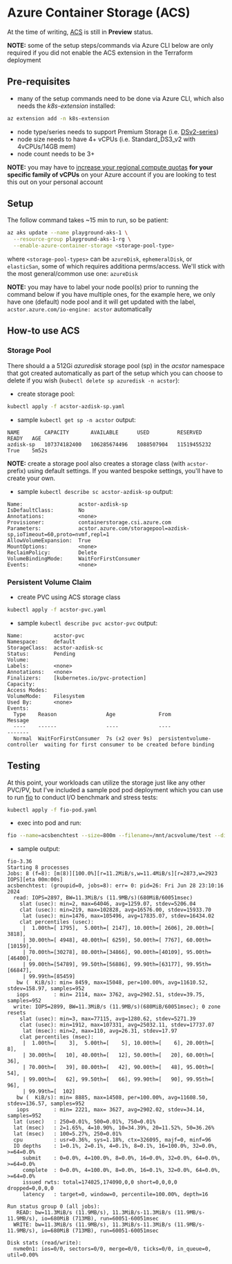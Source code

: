 # Azure Container Storage (ACS)

At the time of writing, [ACS](https://azure.microsoft.com/en-us/products/container-storage) is still in **Preview** status.

**NOTE:** some of the setup steps/commands via Azure CLI below are only required if you did not enable the ACS extension in the Terraform deployment

## Pre-requisites
- many of the setup commands need to be done via Azure CLI, which also needs the *k8s-extension* installed:
```sh
az extension add -n k8s-extension
```

- node type/series needs to support Premium Storage (i.e. [DSv2-series](https://learn.microsoft.com/en-us/azure/virtual-machines/dv2-dsv2-series#dsv2-series))
- node size needs to have 4+ vCPUs (i.e. Standard_DS3_v2 with 4vCPUs/14GB mem)
- node count needs to be 3+

**NOTE:** you may have to [increase your regional compute quotas](https://learn.microsoft.com/en-us/azure/quotas/regional-quota-requests) **for your specific family of vCPUs** on your Azure account if you are looking to test this out on your personal account


## Setup
The follow command takes ~15 min to run, so be patient:
```sh
az aks update --name playground-aks-1 \
  --resource-group playground-aks-1-rg \
  --enable-azure-container-storage <storage-pool-type>
```
where `<storage-pool-types>` can be `azureDisk`, `ephemeralDisk`, or `elasticSan`, some of which requires additiona perms/access.  We'll stick with the most general/common use one: `azureDisk`

**NOTE:** you may have to label your node pool(s) prior to running the command below if you have multiple ones, for the example here, we only have one (default) node pool and it will get updated with the label, `acstor.azure.com/io-engine: acstor` automatically


## How-to use ACS
### Storage Pool
There should a a 512Gi *azuredisk* storage pool (sp) in the *acstor* namespace that got created automatically as part of the setup which you can choose to delete if you wish (`kubectl delete sp azuredisk -n acstor`):

- create storage pool:
```sh
kubectl apply -f acstor-azdisk-sp.yaml
```

- sample `kubectl get sp -n acstor` output:
```
NAME        CAPACITY       AVAILABLE      USED         RESERVED      READY   AGE
azdisk-sp   107374182400   106285674496   1088507904   11519455232   True    5m52s
```

**NOTE:** create a storage pool also creates a storage class (with `acstor-` prefix) using default settings.  If you wanted bespoke settings, you'll have to create your own.

- sample `kubectl describe sc acstor-azdisk-sp` output:
```
Name:                  acstor-azdisk-sp
IsDefaultClass:        No
Annotations:           <none>
Provisioner:           containerstorage.csi.azure.com
Parameters:            acstor.azure.com/storagepool=azdisk-sp,ioTimeout=60,proto=nvmf,repl=1
AllowVolumeExpansion:  True
MountOptions:          <none>
ReclaimPolicy:         Delete
VolumeBindingMode:     WaitForFirstConsumer
Events:                <none>
```

### Persistent Volume Claim
- create PVC using ACS storage class
```sh
kubectl apply -f acstor-pvc.yaml
```

- sample `kubectl describe pvc acstor-pvc` output:
```
Name:          acstor-pvc
Namespace:     default
StorageClass:  acstor-azdisk-sc
Status:        Pending
Volume:
Labels:        <none>
Annotations:   <none>
Finalizers:    [kubernetes.io/pvc-protection]
Capacity:
Access Modes:
VolumeMode:    Filesystem
Used By:       <none>
Events:
  Type    Reason                Age              From                         Message
  ----    ------                ----             ----                         -------
  Normal  WaitForFirstConsumer  7s (x2 over 9s)  persistentvolume-controller  waiting for first consumer to be created before binding
```


## Testing
At this point, your workloads can utilize the storage just like any other PVC/PV, but I've included a sample pod pod deployment which you can use to run [fio](https://github.com/axboe/fio) to conduct I/O benchmark and stress tests:
```sh
kubectl apply -f fio-pod.yaml
```

- exec into pod and run:
```sh
fio --name=acsbenchtest --size=800m --filename=/mnt/acsvolume/test --direct=1 --rw=randrw --ioengine=libaio --bs=4k --iodepth=16 --numjobs=8 --time_based --group_reporting --runtime=60
```

- sample output:
```
fio-3.36
Starting 8 processes
Jobs: 8 (f=8): [m(8)][100.0%][r=11.2MiB/s,w=11.4MiB/s][r=2873,w=2923 IOPS][eta 00m:00s]
acsbenchtest: (groupid=0, jobs=8): err= 0: pid=26: Fri Jun 28 23:10:16 2024
  read: IOPS=2897, BW=11.3MiB/s (11.9MB/s)(680MiB/60051msec)
    slat (usec): min=2, max=64046, avg=1259.07, stdev=5206.04
    clat (usec): min=219, max=102828, avg=16576.00, stdev=15933.70
     lat (usec): min=1476, max=105496, avg=17835.07, stdev=16434.02
    clat percentiles (usec):
     |  1.00th=[ 1795],  5.00th=[ 2147], 10.00th=[ 2606], 20.00th=[ 3818],
     | 30.00th=[ 4948], 40.00th=[ 6259], 50.00th=[ 7767], 60.00th=[10159],
     | 70.00th=[30278], 80.00th=[34866], 90.00th=[40109], 95.00th=[46400],
     | 99.00th=[54789], 99.50th=[56886], 99.90th=[63177], 99.95th=[66847],
     | 99.99th=[85459]
   bw (  KiB/s): min= 8459, max=15048, per=100.00%, avg=11610.52, stdev=158.97, samples=952
   iops        : min= 2114, max= 3762, avg=2902.51, stdev=39.75, samples=952
  write: IOPS=2899, BW=11.3MiB/s (11.9MB/s)(680MiB/60051msec); 0 zone resets
    slat (usec): min=3, max=77115, avg=1280.62, stdev=5271.39
    clat (usec): min=1912, max=107331, avg=25032.11, stdev=17737.07
     lat (msec): min=2, max=110, avg=26.31, stdev=17.97
    clat percentiles (msec):
     |  1.00th=[    3],  5.00th=[    5], 10.00th=[    6], 20.00th=[    8],
     | 30.00th=[   10], 40.00th=[   12], 50.00th=[   20], 60.00th=[   36],
     | 70.00th=[   39], 80.00th=[   42], 90.00th=[   48], 95.00th=[   54],
     | 99.00th=[   62], 99.50th=[   66], 99.90th=[   90], 99.95th=[   96],
     | 99.99th=[  102]
   bw (  KiB/s): min= 8885, max=14508, per=100.00%, avg=11608.50, stdev=136.57, samples=952
   iops        : min= 2221, max= 3627, avg=2902.02, stdev=34.14, samples=952
  lat (usec)   : 250=0.01%, 500=0.01%, 750=0.01%
  lat (msec)   : 2=1.65%, 4=10.90%, 10=34.39%, 20=11.52%, 50=36.26%
  lat (msec)   : 100=5.27%, 250=0.01%
  cpu          : usr=0.36%, sys=1.18%, ctx=326095, majf=0, minf=96
  IO depths    : 1=0.1%, 2=0.1%, 4=0.1%, 8=0.1%, 16=100.0%, 32=0.0%, >=64=0.0%
     submit    : 0=0.0%, 4=100.0%, 8=0.0%, 16=0.0%, 32=0.0%, 64=0.0%, >=64=0.0%
     complete  : 0=0.0%, 4=100.0%, 8=0.0%, 16=0.1%, 32=0.0%, 64=0.0%, >=64=0.0%
     issued rwts: total=174025,174090,0,0 short=0,0,0,0 dropped=0,0,0,0
     latency   : target=0, window=0, percentile=100.00%, depth=16

Run status group 0 (all jobs):
   READ: bw=11.3MiB/s (11.9MB/s), 11.3MiB/s-11.3MiB/s (11.9MB/s-11.9MB/s), io=680MiB (713MB), run=60051-60051msec
  WRITE: bw=11.3MiB/s (11.9MB/s), 11.3MiB/s-11.3MiB/s (11.9MB/s-11.9MB/s), io=680MiB (713MB), run=60051-60051msec

Disk stats (read/write):
  nvme0n1: ios=0/0, sectors=0/0, merge=0/0, ticks=0/0, in_queue=0, util=0.00%
```
